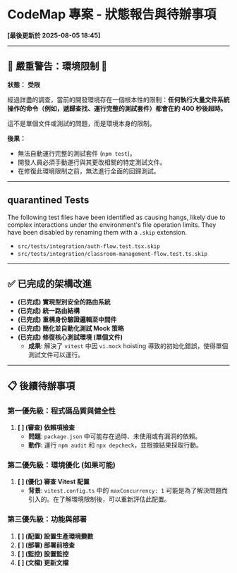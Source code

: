 # CodeMap 專案 - 狀態報告與待辦事項

**[最後更新於 2025-08-05 18:45]**

---

## 🚨 **嚴重警告：環境限制** 🚨

**狀態：** **受限**

經過詳盡的調查，當前的開發環境存在一個根本性的限制：**任何執行大量文件系統操作的命令（例如，遞歸查找、運行完整的測試套件）都會在約 400 秒後超時。**

這不是單個文件或測試的問題，而是環境本身的限制。

**後果：**
-   無法自動運行完整的測試套件 (`npm test`)。
-   開發人員必須手動運行與其更改相關的特定測試文件。
-   在修復此環境限制之前，無法進行全面的回歸測試。

---

##  quarantined Tests

The following test files have been identified as causing hangs, likely due to complex interactions under the environment's file operation limits. They have been disabled by renaming them with a `.skip` extension.

-   `src/tests/integration/auth-flow.test.tsx.skip`
-   `src/tests/integration/classroom-management-flow.test.ts.skip`

---

## ✅ 已完成的架構改進

- **(已完成) 實現型別安全的路由系統**
- **(已完成) 統一路由結構**
- **(已完成) 重構身份驗證邏輯至中間件**
- **(已完成) 簡化並自動化測試 Mock 策略**
- **(已完成) 修復核心測試環境 (單個文件)**
    - **成果**: 解決了 `vitest` 中因 `vi.mock` hoisting 導致的初始化錯誤，使得單個測試文件可以運行。

---

## 📋 後續待辦事項

### **第一優先級：程式碼品質與健全性**

1.  **[ ] (審查) 依賴項檢查**
    -   **問題**: `package.json` 中可能存在過時、未使用或有漏洞的依賴。
    -   **動作**: 運行 `npm audit` 和 `npx depcheck`，並根據結果採取行動。

### **第二優先級：環境優化 (如果可能)**

1.  **[ ] (優化) 審查 Vitest 配置**
    -   **背景**: `vitest.config.ts` 中的 `maxConcurrency: 1` 可能是為了解決問題而引入的。在了解環境限制後，可以重新評估此配置。

### **第三優先級：功能與部署**

1.  **[ ] (配置) 設置生產環境變數**
2.  **[ ] (部署) 部署前檢查**
3.  **[ ] (監控) 設置監控**
4.  **[ ] (文檔) 更新文檔**
